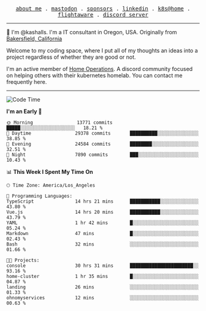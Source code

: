 <p align="center">
  <samp>
    <a href="https://jordanjones.org/">about me</a> .
    <a rel="me" href="https://mastodon.social/@kashall">mastodon</a> .
    <a href="https://github.com/sponsors/kashalls">sponsors</a> .
    <a href="https://linkedin.com/in/jordpjones">linkedin</a> .
    <a href="https://github.com/kashalls/home-cluster">k8s@home</a> .
    <a href="https://flightaware.com/adsb/stats/user/kashalls">flightaware</a> .
    <a href="https://discord.gg/V2WrCfqba9">discord server</a>
  </samp>
</p>

----------------------------------------------------------------

:wave: I'm @kashalls. I'm a IT consultant in Oregon, USA. Originally from [Bakersfield, California](https://maps.app.goo.gl/QQMtywTWghpXB6Tu6)

Welcome to my coding space, where I put all of my thoughts an ideas into a project regardless of whether they are good or not.

I'm an active member of [Home Operations](https://discord.gg/home-operations). A discord community focused on helping others with their kubernetes homelab. You can contact me frequently here.

----------------------------------------------------------------
<!--START_SECTION:waka-->
![Code Time](http://img.shields.io/badge/Code%20Time-1%2C830%20hrs%2044%20mins-blue)

**I'm an Early 🐤** 

```text
🌞 Morning                13771 commits       █████░░░░░░░░░░░░░░░░░░░░   18.21 % 
🌆 Daytime                29378 commits       ██████████░░░░░░░░░░░░░░░   38.85 % 
🌃 Evening                24584 commits       ████████░░░░░░░░░░░░░░░░░   32.51 % 
🌙 Night                  7890 commits        ███░░░░░░░░░░░░░░░░░░░░░░   10.43 % 
```


📊 **This Week I Spent My Time On** 

```text
🕑︎ Time Zone: America/Los_Angeles

💬 Programming Languages: 
TypeScript               14 hrs 21 mins      ███████████░░░░░░░░░░░░░░   43.80 % 
Vue.js                   14 hrs 20 mins      ███████████░░░░░░░░░░░░░░   43.79 % 
YAML                     1 hr 42 mins        █░░░░░░░░░░░░░░░░░░░░░░░░   05.24 % 
Markdown                 47 mins             █░░░░░░░░░░░░░░░░░░░░░░░░   02.43 % 
Bash                     32 mins             ░░░░░░░░░░░░░░░░░░░░░░░░░   01.66 % 

🐱‍💻 Projects: 
console                  30 hrs 31 mins      ███████████████████████░░   93.16 % 
home-cluster             1 hr 35 mins        █░░░░░░░░░░░░░░░░░░░░░░░░   04.87 % 
landing                  26 mins             ░░░░░░░░░░░░░░░░░░░░░░░░░   01.33 % 
ohnomyservices           12 mins             ░░░░░░░░░░░░░░░░░░░░░░░░░   00.63 % 
```


<!--END_SECTION:waka-->